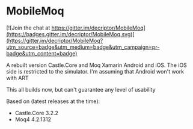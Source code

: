 MobileMoq
=========

[![Join the chat at https://gitter.im/decriptor/MobileMoq](https://badges.gitter.im/decriptor/MobileMoq.svg)](https://gitter.im/decriptor/MobileMoq?utm_source=badge&utm_medium=badge&utm_campaign=pr-badge&utm_content=badge)

A rebuilt version Castle.Core and Moq Xamarin Android and iOS.
The iOS side is restricted to the simulator. I'm assuming that Android won't work with ART

This all builds now, but can't guarantee any level of usability


Based on (latest releases at the time):
 * Castle.Core 3.2.2
 * Moq4 4.2.1312
